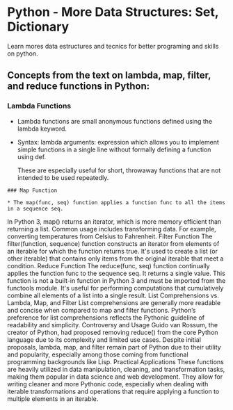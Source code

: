 # Python - More Data Structures: Set, Dictionary

Learn mores data estructures and tecnics for better programing and skills on python.

## Concepts from the text on lambda, map, filter, and reduce functions in Python:

### Lambda Functions

   * Lambda functions are small anonymous functions defined using the lambda keyword.

   * Syntax: lambda arguments: expression which allows you to implement simple functions in a single line without formally defining a function using def.
        
        These are especially useful for short, throwaway functions that are not intended to be used repeatedly.

    ### Map Function

    * The map(func, seq) function applies a function func to all the items in a sequence seq.
In Python 3, map() returns an iterator, which is more memory efficient than returning a list.
Common usage includes transforming data. For example, converting temperatures from Celsius to Fahrenheit.
Filter Function
The filter(function, sequence) function constructs an iterator from elements of an iterable for which the function returns true.
It's used to create a list (or other iterable) that contains only items from the original iterable that meet a condition.
Reduce Function
The reduce(func, seq) function continually applies the function func to the sequence seq. It returns a single value.
This function is not a built-in function in Python 3 and must be imported from the functools module.
It's useful for performing computations that cumulatively combine all elements of a list into a single result.
List Comprehensions vs. Lambda, Map, and Filter
List comprehensions are generally more readable and concise when compared to map and filter functions. Python’s preference for list comprehensions reflects the Pythonic guideline of readability and simplicity.
Controversy and Usage
Guido van Rossum, the creator of Python, had proposed removing reduce() from the core Python language due to its complexity and limited use cases.
Despite initial proposals, lambda, map, and filter remain part of Python due to their utility and popularity, especially among those coming from functional programming backgrounds like Lisp.
Practical Applications
These functions are heavily utilized in data manipulation, cleaning, and transformation tasks, making them popular in data science and web development.
They allow for writing cleaner and more Pythonic code, especially when dealing with iterable transformations and operations that require applying a function to multiple elements in an iterable.
